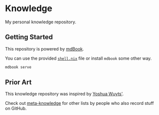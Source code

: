 # Knowledge

My personal knowledge repository.

## Getting Started

This repository is powered by [mdBook](https://github.com/rust-lang/mdBook).

You can use the provided [`shell.nix`](./shell.nix) file or install `mdbook` some other way.

```sh
mdbook serve
```

## Prior Art

This knowledge repository was inspired by [Yoshua Wuyts'](https://github.com/yoshuawuyts/knowledge).

Check out [meta-knowledge](https://github.com/RichardLitt/meta-knowledge) for other lists by people who also record stuff on GitHub.
